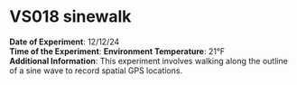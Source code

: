 # VS018 sinewalk

**Date of Experiment**: 12/12/24  
**Time of the Experiment**: 
**Environment Temperature**: 21°F  
**Additional Information**: This experiment involves walking along the outline of a sine wave to record spatial GPS locations.
